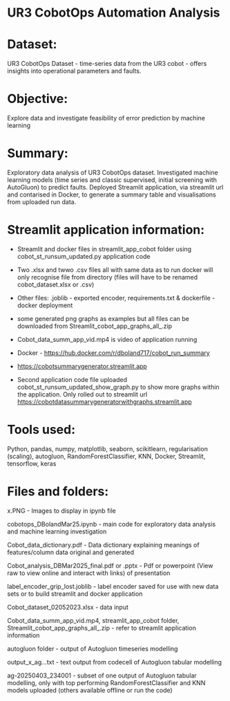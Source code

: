 # UR3 CobotOps Automation Analysis 

# Dataset: 
UR3 CobotOps Dataset - time-series data from the UR3 cobot - offers insights into operational parameters and faults.

# Objective: 
Explore data and investigate feasibility of error prediction by machine learning

# Summary: 
Exploratory data analysis of UR3 CobotOps dataset. Investigated machine learning models (time series and classic supervised, initial screening with AutoGluon) to predict faults. Deployed Streamlit
application, via streamlit url and contarised in Docker, to generate a summary table and visualisations from uploaded run data.

# Streamlit application information: 
- Streamlit and docker files in streamlit_app_cobot folder using cobot_st_runsum_updated.py application code
- Two .xlsx and twwo .csv files all with same data as to run docker will only recognise file from directory (files will have to be renamed cobot_dataset.xlsx or .csv)
- Other files: .joblib - exported encoder, requirements.txt & dockerfile - docker deployment
- some generated png graphs as examples but all files can be downloaded from Streamlit_cobot_app_graphs_all_.zip
- Cobot_data_summ_app_vid.mp4 is video of application running 
- Docker - https://hub.docker.com/r/dboland717/cobot_run_summary
- https://cobotsummarygenerator.streamlit.app

- Second application code file uploaded cobot_st_runsum_updated_show_graph.py to show more graphs within the application. Only rolled out to streamlit url https://cobotdatasummarygeneratorwithgraphs.streamlit.app

# Tools used: 
Python, pandas, numpy, matplotlib, seaborn, scikitlearn, regularisation (scaling), autogluon, RandomForestClassifier, KNN, Docker, Streamlit, tensorflow, keras

# Files and folders:

x.PNG - Images to display in ipynb file

cobotops_DBolandMar25.ipynb - main code for exploratory data analysis and machine learning investigation

Cobot_data_dictionary.pdf - Data dictionary explaining meanings of features/column data original and generated

Cobot_analysis_DBMar2025_final.pdf or .pptx - Pdf or powerpoint (View raw to view online and interact with links) of presentation

label_encoder_grip_lost.joblib - label encoder saved for use with new data sets or to build streamlit and docker application

Cobot_dataset_02052023.xlsx - data input

Cobot_data_summ_app_vid.mp4, streamlit_app_cobot folder, Streamlit_cobot_app_graphs_all_.zip - refer to streamlit application information

autogluon folder - output of Autogluon timeseries modelling

output_x_ag...txt  - text output from codecell of Autogluon tabular modelling

ag-20250403_234001 - subset of one output of Autogluon tabular modelling, only with top performing RandomForestClassifier and KNN models uploaded (others available offline or run the code)
